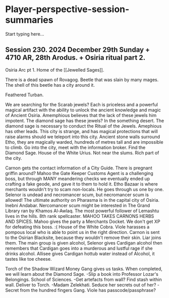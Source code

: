 # Player-perspective-session-summaries

Start typing here...

## Session 230. 2024 December 29th Sunday + 4710 AR, 28th Arodus. + Osiria ritual part 2.


Osiria Arc pt 1.
Home of the [[Jewelled Sages]]. 

There is a dead spawn of Rovagog. Beetle that was slain by many mages. The shell of this beetle has a city around it.

Feathered Turban.

We are searching for the Scarab jewels? Each is priceless and a powerful magical artifact with the ability to unlock the ancient knowledge and magic of Ancient Osiria. Amemphious believes that the lack of these jewels him impotent. The diamond sage has these jewels? In the something desert. The diamond sage is necessary to conduct the Ritual of the Jewels. Amephious has other leads. This city is strange, and has magical protections that will raise alarms should we teleport into this city. Ancient stone walls surround Etho, they are magically warded, hundreds of metres tall and are impossible to climb. Go into the city, meet with the information broker. Find the Diamond Sage. House of the White Urius. Not near the slums. Rich part of the city.


Carnon gets the contact information of a City Guide. There is pregnant griffin around? Mahoo the Gate Keeper Customs Agent is a challenging boss, but through MANY meandering checks we eventually ended up crafting a fake geode, and gave it to them to hold it. Etho Bazaar is where merchants wouldn't try to scam non-locals. He goes through us one by one. Selenor is undead and necromancer scum, but necromancer scum is allowed! The ultimate authority on Pharasma is in the capital city of Osiria. Inebni Andabar. Nercomancer scum might be interested in The Grand Library ran by Khamos Al-Awlaq.  The most powerful follower of Lemashtu lives in the hills. 8th rank spellcaster. MAHOO TAKES CARNONS HERBS AND SPICES. Mahoo gives the party a Merchants Docket. We don't get XP for defeating this boss. :( House of the White Cobra. Viole harasses a pompous local who is able to point us in the right direction. Carnon is sent to the Osirian Blacksite, because they wouldn't remove their skin. Liar joins them. The main group is given alcohol, Selenor gives Cardigan alcohol then remembers that Cardigan goes into a murderous and lustful rage if she drinks alcohol. Allisee gives Cardigan hottub water instead of Alcohol, it tastes like toe cheese.

Torch of the Shadow Wizard Money Gang gives us tasks. When completed, we will learn about the Diamond Sage.
-Slip a book into Professor Lozar's Belongings. School of Sciences.
-Get artefacts from wall? Find stash within wall. Deliver to Torch.
-Madam Zelekhati. Seduce her secrets out of her?
-Secret from the hundred fingers Gang. Viole has passcode/passphrase?
